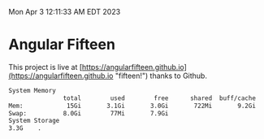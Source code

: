 Mon Apr  3 12:11:33 AM EDT 2023

# Angular Fifteen


This project is live at [https://angularfifteen.github.io](https://angularfifteen.github.io "fifteen!") thanks to Github.

```bash
System Memory
               total        used        free      shared  buff/cache   available
Mem:            15Gi       3.1Gi       3.0Gi       722Mi       9.2Gi        11Gi
Swap:          8.0Gi        77Mi       7.9Gi
System Storage
3.3G	.
